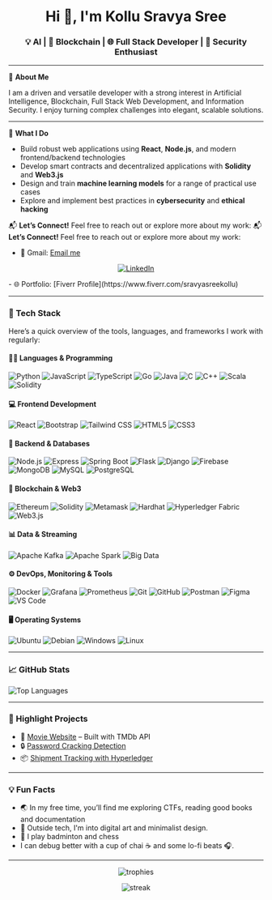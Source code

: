 <h1 align="center">Hi 👋, I'm Kollu Sravya Sree</h1>
<h3 align="center">💡 AI | 🔗 Blockchain | 🌐 Full Stack Developer | 🔐 Security Enthusiast</h3>

---

🎯 **About Me**

I am a driven and versatile developer with a strong interest in Artificial Intelligence, Blockchain, Full Stack Web Development, and Information Security. I enjoy turning complex challenges into elegant, scalable solutions.

---

💼 **What I Do**

- Build robust web applications using **React**, **Node.js**, and modern frontend/backend technologies  
- Develop smart contracts and decentralized applications with **Solidity** and **Web3.js**  
- Design and train **machine learning models** for a range of practical use cases  
- Explore and implement best practices in **cybersecurity** and **ethical hacking**

📬 **Let’s Connect!** 
Feel free to reach out or explore more about my work:
📬 **Let’s Connect!**
Feel free to reach out or explore more about my work:
- 📧 Gmail: [Email me](mailto:kollusravyasree@gmail.com)
<p align="center">
  <a href="https://www.linkedin.com/in/kollu-sravya-sree/"><img src="https://img.shields.io/badge/LinkedIn-blue?style=for-the-badge&logo=linkedin&logoColor=white" alt="LinkedIn"/></a>
</p>
- 🌐 Portfolio: [Fiverr Profile](https://www.fiverr.com/sravyasreekollu)

---

### 🔧 Tech Stack

Here’s a quick overview of the tools, languages, and frameworks I work with regularly:

#### 👨‍💻 Languages & Programming  
![Python](https://img.shields.io/badge/-Python-3776AB?style=flat&logo=python&logoColor=white)
![JavaScript](https://img.shields.io/badge/-JavaScript-F7DF1E?style=flat&logo=javascript&logoColor=black)
![TypeScript](https://img.shields.io/badge/-TypeScript-3178C6?style=flat&logo=typescript&logoColor=white)
![Go](https://img.shields.io/badge/-Go-00ADD8?style=flat&logo=go&logoColor=white)
![Java](https://img.shields.io/badge/-Java-007396?style=flat&logo=java&logoColor=white)
![C](https://img.shields.io/badge/-C-A8B9CC?style=flat&logo=c&logoColor=black)
![C++](https://img.shields.io/badge/-C++-00599C?style=flat&logo=c%2B%2B&logoColor=white)
![Scala](https://img.shields.io/badge/-Scala-DC322F?style=flat&logo=scala&logoColor=white)
![Solidity](https://img.shields.io/badge/-Solidity-363636?style=flat&logo=solidity&logoColor=white)

#### 💻 Frontend Development  
![React](https://img.shields.io/badge/-React-61DAFB?style=flat&logo=react&logoColor=black)
![Bootstrap](https://img.shields.io/badge/-Bootstrap-7952B3?style=flat&logo=bootstrap&logoColor=white)
![Tailwind CSS](https://img.shields.io/badge/-TailwindCSS-38B2AC?style=flat&logo=tailwind-css&logoColor=white)
![HTML5](https://img.shields.io/badge/-HTML5-E34F26?style=flat&logo=html5&logoColor=white)
![CSS3](https://img.shields.io/badge/-CSS3-1572B6?style=flat&logo=css3&logoColor=white)

#### 🧠 Backend & Databases  
![Node.js](https://img.shields.io/badge/-Node.js-339933?style=flat&logo=node.js&logoColor=white)
![Express](https://img.shields.io/badge/-Express-000000?style=flat&logo=express&logoColor=white)
![Spring Boot](https://img.shields.io/badge/-SpringBoot-6DB33F?style=flat&logo=spring-boot&logoColor=white)
![Flask](https://img.shields.io/badge/-Flask-000000?style=flat&logo=flask&logoColor=white)
![Django](https://img.shields.io/badge/-Django-092E20?style=flat&logo=django&logoColor=white)
![Firebase](https://img.shields.io/badge/-Firebase-FFCA28?style=flat&logo=firebase&logoColor=black)
![MongoDB](https://img.shields.io/badge/-MongoDB-47A248?style=flat&logo=mongodb&logoColor=white)
![MySQL](https://img.shields.io/badge/-MySQL-4479A1?style=flat&logo=mysql&logoColor=white)
![PostgreSQL](https://img.shields.io/badge/-PostgreSQL-4169E1?style=flat&logo=postgresql&logoColor=white)

#### 🔗 Blockchain & Web3  
![Ethereum](https://img.shields.io/badge/-Ethereum-3C3C3D?style=flat&logo=ethereum&logoColor=white)
![Solidity](https://img.shields.io/badge/-Solidity-363636?style=flat&logo=solidity&logoColor=white)
![Metamask](https://img.shields.io/badge/-Metamask-F6851B?style=flat&logo=metamask&logoColor=white)
![Hardhat](https://img.shields.io/badge/-Hardhat-000000?style=flat&logo=hardhat&logoColor=yellow)
![Hyperledger Fabric](https://img.shields.io/badge/-Hyperledger-2DABB1?style=flat&logo=hyperledger&logoColor=white)
![Web3.js](https://img.shields.io/badge/-Web3.js-F16822?style=flat&logo=web3.js&logoColor=black)

#### 📊 Data & Streaming  
![Apache Kafka](https://img.shields.io/badge/-Kafka-231F20?style=flat&logo=apache-kafka&logoColor=white)
![Apache Spark](https://img.shields.io/badge/-Apache%20Spark-E25A1C?style=flat&logo=apachespark&logoColor=white)
![Big Data](https://img.shields.io/badge/-Big%20Data-14354C?style=flat&logo=apache&logoColor=white)

#### ⚙️ DevOps, Monitoring & Tools  
![Docker](https://img.shields.io/badge/-Docker-2496ED?style=flat&logo=docker&logoColor=white)
![Grafana](https://img.shields.io/badge/-Grafana-F46800?style=flat&logo=grafana&logoColor=white)
![Prometheus](https://img.shields.io/badge/-Prometheus-E6522C?style=flat&logo=prometheus&logoColor=white)
![Git](https://img.shields.io/badge/-Git-F05032?style=flat&logo=git&logoColor=white)
![GitHub](https://img.shields.io/badge/-GitHub-181717?style=flat&logo=github&logoColor=white)
![Postman](https://img.shields.io/badge/-Postman-FF6C37?style=flat&logo=postman&logoColor=white)
![Figma](https://img.shields.io/badge/-Figma-F24E1E?style=flat&logo=figma&logoColor=white)
![VS Code](https://img.shields.io/badge/-VSCode-007ACC?style=flat&logo=visual-studio-code&logoColor=white)

#### 🖥️ Operating Systems  
![Ubuntu](https://img.shields.io/badge/-Ubuntu-E95420?style=flat&logo=ubuntu&logoColor=white)
![Debian](https://img.shields.io/badge/-Debian-A81D33?style=flat&logo=debian&logoColor=white)
![Windows](https://img.shields.io/badge/-Windows-0078D6?style=flat&logo=windows&logoColor=white)
![Linux](https://img.shields.io/badge/-Linux-FCC624?style=flat&logo=linux&logoColor=black)

---

### 📈 GitHub Stats
![Top Languages](https://github-readme-stats.vercel.app/api/top-langs/?username=Sravya-Sree&layout=compact&theme=radical)

---

### 📂 Highlight Projects
- 🎥 [Movie Website](https://github.com/Sravya-SreeMovies_Website) – Built with TMDb API
- 🔒 [Password Cracking Detection](https://drive.google.com/file/d/1aPvOETaWKldfL-tf_B6xNHBnWuPHpgam/view?usp=sharing)
- 📦 [Shipment Tracking with Hyperledger](https://drive.google.com/file/d/1pegLOFXpNYKGzNIxfxlme9V6q59kTSQG/view?usp=sharing)

---

### 💡 Fun Facts
- 🌏 In my free time, you’ll find me exploring CTFs, reading good books and documentation 
- 🎨 Outside tech, I'm into digital art and minimalist design.
- 🏸 I play badminton and chess
- I can debug better with a cup of chai ☕ and some lo-fi beats 🎧.

---

<p align="center">
  <img src="https://github-profile-trophy.vercel.app/?username=Sravya-Sree&theme=radical" alt="trophies" />
</p>

<p align="center">
  <img src="https://github-readme-streak-stats.herokuapp.com/?user=Sravya-Sree&theme=radical" alt="streak" />
</p>


<!---
Sravya-Sree/Sravya-Sree is a ✨ special ✨ repository because its `README.md` (this file) appears on your GitHub profile.
You can click the Preview link to take a look at your changes.
--->
